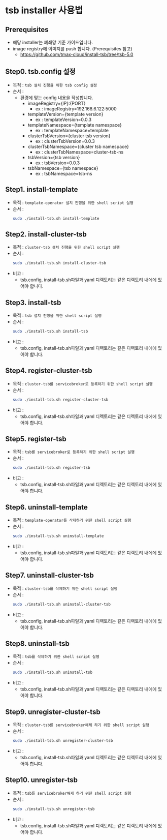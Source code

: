 # tsb installer 사용법

## Prerequisites
  - 해당 installer는 폐쇄망 기준 가이드입니다.
  - image registry에 이미지를 push 합니다. (Prerequisites 참고)
    - https://github.com/tmax-cloud/install-tsb/tree/tsb-5.0

## Step0. tsb.config 설정
- 목적 : `tsb 설치 진행을 위한 tsb config 설정`
- 순서 : 
  - 환경에 맞는 config 내용을 작성합니다.
     - imageRegistry={IP}:{PORT}
       - ex : imageRegistry=192.168.6.122:5000
     - templateVersion={template version}
       - ex : templateVersion=0.0.3
     - templateNamespace={template namespace}
       - ex : templateNamespace=template
     - clusterTsbVersion={cluster tsb version}
       - ex : clusterTsbVersion=0.0.3
     - clusterTsbNamespace={cluster tsb namespace}
       - ex : clusterTsbNamespace=cluster-tsb-ns
     - tsbVersion={tsb version}
       - ex : tsbVersion=0.0.3
     - tsbNamespace={tsb namespace}
       - ex : tsbNamespace=tsb-ns

## Step1. install-template
- 목적 : `template-operator 설치 진행을 위한 shell script 실행`
- 순서 : 
	```bash
    sudo ./install-tsb.sh install-template
	```

## Step2. install-cluster-tsb
- 목적 : `cluster-tsb 설치 진행을 위한 shell script 실행`
- 순서 : 
	```bash
    sudo ./install-tsb.sh install-cluster-tsb
	```
- 비고 :
    - tsb.config, install-tsb.sh파일과 yaml 디렉토리는 같은 디렉토리 내에에 있어야 합니다.

## Step3. install-tsb
- 목적 : `tsb 설치 진행을 위한 shell script 실행`
- 순서 : 
	```bash
    sudo ./install-tsb.sh install-tsb
	```
- 비고 :
    - tsb.config, install-tsb.sh파일과 yaml 디렉토리는 같은 디렉토리 내에에 있어야 합니다.

## Step4. register-cluster-tsb
- 목적 : `cluster-tsb를 servicebroker로 등록하기 위한 shell script 실행`
- 순서 : 
	```bash
    sudo ./install-tsb.sh register-cluster-tsb
	```
- 비고 :
    - tsb.config, install-tsb.sh파일과 yaml 디렉토리는 같은 디렉토리 내에에 있어야 합니다.

## Step5. register-tsb
- 목적 : `tsb를 servicebroker로 등록하기 위한 shell script 실행`
- 순서 : 
	```bash
    sudo ./install-tsb.sh register-tsb
	```
- 비고 :
    - tsb.config, install-tsb.sh파일과 yaml 디렉토리는 같은 디렉토리 내에에 있어야 합니다.

## Step6. uninstall-template
- 목적 : `template-operator를 삭제하기 위한 shell script 실행`
- 순서 : 
	```bash
    sudo ./install-tsb.sh uninstall-template
	```
- 비고 :
    - tsb.config, install-tsb.sh파일과 yaml 디렉토리는 같은 디렉토리 내에에 있어야 합니다.

## Step7. uninstall-cluster-tsb
- 목적 : `cluster-tsb를 삭제하기 위한 shell script 실행`
- 순서 : 
	```bash
    sudo ./install-tsb.sh uninstall-cluster-tsb
	```
- 비고 :
    - tsb.config, install-tsb.sh파일과 yaml 디렉토리는 같은 디렉토리 내에에 있어야 합니다.

## Step8. uninstall-tsb
- 목적 : `tsb를 삭제하기 위한 shell script 실행`
- 순서 : 
	```bash
    sudo ./install-tsb.sh uninstall-tsb
	```
- 비고 :
    - tsb.config, install-tsb.sh파일과 yaml 디렉토리는 같은 디렉토리 내에에 있어야 합니다.

## Step9. unregister-cluster-tsb
- 목적 : `cluster-tsb를 servicebroker해제 하기 위한 shell script 실행`
- 순서 : 
	```bash
    sudo ./install-tsb.sh unregister-cluster-tsb
	```
- 비고 :
    - tsb.config, install-tsb.sh파일과 yaml 디렉토리는 같은 디렉토리 내에에 있어야 합니다.

## Step10. unregister-tsb
- 목적 : `tsb를 servicebroker해제 하기 위한 shell script 실행`
- 순서 : 
	```bash
    sudo ./install-tsb.sh unregister-tsb
	```
- 비고 :
    - tsb.config, install-tsb.sh파일과 yaml 디렉토리는 같은 디렉토리 내에에 있어야 합니다.